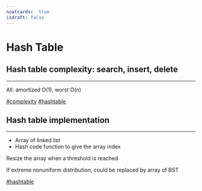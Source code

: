 ```yaml
---
noatcards:  true
isdraft: false
---
```


# Hash Table

## Hash table complexity: search, insert, delete

----

All: amortized O(1), worst O(n)

[#complexity](complexity.md) [#hashtable](hashtable.md)

## Hash table implementation

----

- Array of linked list
- Hash code function to give the array index

Resize the array when a threshold is reached

If extreme nonuniform distribution, could be replaced by array of BST

[#hashtable](hashtable.md)